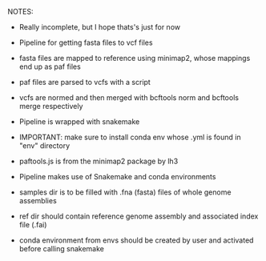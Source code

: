 NOTES: 
- Really incomplete, but I hope thats's just for now
- Pipeline for getting fasta files to vcf files
- fasta files are mapped to reference using minimap2, whose mappings end up as paf files
- paf files are parsed to vcfs with a script
- vcfs are normed and then merged with bcftools norm and bcftools merge respectively
- Pipeline is wrapped with snakemake
- IMPORTANT: make sure to install conda env whose .yml is found in "env" directory


- paftools.js is from the minimap2 package by lh3
- Pipeline makes use of Snakemake and conda environments
- samples dir is to be filled with .fna (fasta) files of whole genome assemblies
- ref dir should contain reference genome assembly and associated index file (.fai)
- conda environment from envs should be created by user and activated before calling snakemake
